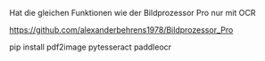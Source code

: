 Hat die gleichen Funktionen wie der Bildprozessor Pro nur mit OCR

https://github.com/alexanderbehrens1978/Bildprozessor_Pro

pip install pdf2image pytesseract paddleocr